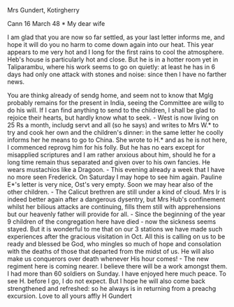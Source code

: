 Mrs Gundert, Kotirgherry

 Cann 16 March 48
 <Thursday>*
My dear wife

I am glad that you are now so far settled, as your last letter informs me, and hope it will do you no harm to come down again into our heat. This year appears to me very hot and I long for the first rains to cool the atmosphere. Heb's house is particularly hot and close. But he is in a hotter room yet in Taliparambu, where his work seems to go on quietly: at least he has in 6 days had only one attack with stones and noise: since then I have no farther news.

You are thinkg already of sendg home, and seem not to know that Mglg probably remains for the present in India, seeing the Committee are willg to do his will. If I can find anything to send to the children, I shall be glad to rejoice their hearts, but hardly know what to seek. - West is now living on 25 Rs a month, includg servt and all (so he says) and writes to Mrs W.<est>* to try and cook her own and the children's dinner: in the same letter he coolly informs her he means to go to China. She wrote to H.<ebich>* and as he is not here, I commenced reprovg him for his folly. But he has no ears except for misapplied scriptures and I am rather anxious about him, should he for a long time remain thus separated and given over to his own fancies. He wears mustachios like a Dragoon. - This evening already a week that I have no more seen Frederick. On Saturday I may hope to see him again. Pauline E<cklin>*'s letter is very nice, Ost's very empty. Soon we may hear also of the other children. - The Calicut brethren are still under a kind of cloud. Mrs Ir is indeed better again after a dangerous dysentry, but Mrs Hub's confinement whilst her bilious attacks are continuing, fills them still with apprehensions but our heavenly father will provide for all. - Since the beginning of the year 9 children of the congregation here have died - now the sickness seems stayed. But it is wonderful to me that on our 3 stations we have made such experiences after the gracious visitation in Oct. All this is calling on us to be ready and blessed be God, who mingles so much of hope and consolation with the deaths of those that departed from the midst of us. He will also make us conquerors over death whenever His hour comes! - The new regiment here is coming nearer. I believe there will be a work amongst them. I had more than 60 soldiers on Sunday. I have enjoyed here much peace. To see H. before I go, I do not expect. But I hope he will also come back strengthened and refreshed: so he always is in returning from a preachg excursion. Love to all
 yours affly
 H Gundert

